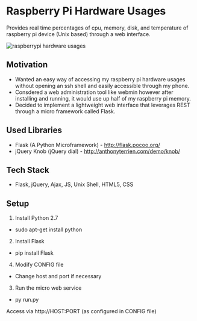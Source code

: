 # Raspberry Pi Hardware Usages
Provides real time percentages of cpu, memory, disk, and temperature of raspberry pi device (Unix based) through a web interface.

![raspberrypi hardware usages](http://i.imgur.com/nd0FLUR.png)

## Motivation
- Wanted an easy way of accessing my raspberry pi hardware usages without opening an ssh shell and easily accessible through my phone. 
- Consdered a web administration tool like webmin however after installing and running, it would use up half of my raspberry pi memory.
- Decided to implement a lightweight web interface that leverages REST through a micro framework called Flask.

## Used Libraries
- Flask (A Python Microframework) - http://flask.pocoo.org/
- jQuery Knob (jQuery dial) - http://anthonyterrien.com/demo/knob/

## Tech Stack
- Flask, jQuery, Ajax, JS, Unix Shell, HTML5, CSS

## Setup

1. Install Python 2.7
- sudo apt-get install python

2. Install Flask
- pip install Flask

4. Modify CONFIG file
- Change host and port if necessary

3. Run the micro web service
- py run.py

Access via http://HOST:PORT (as configured in CONFIG file)




